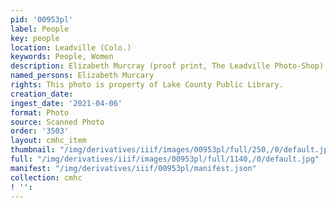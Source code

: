 ```yaml
---
pid: '00953pl'
label: People
key: people
location: Leadville (Colo.)
keywords: People, Women
description: Elizabeth Murcray (proof print, The Leadville Photo-Shop)
named_persons: Elizabeth Murcary
rights: This photo is property of Lake County Public Library.
creation_date: 
ingest_date: '2021-04-06'
format: Photo
source: Scanned Photo
order: '3503'
layout: cmhc_item
thumbnail: "/img/derivatives/iiif/images/00953pl/full/250,/0/default.jpg"
full: "/img/derivatives/iiif/images/00953pl/full/1140,/0/default.jpg"
manifest: "/img/derivatives/iiif/00953pl/manifest.json"
collection: cmhc
! '': 
---
```

